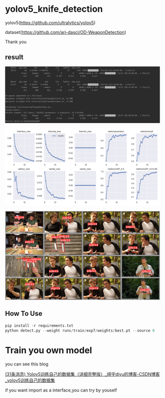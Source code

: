# yolov5_knife_detection

yolov5(https://github.com/ultralytics/yolov5)

dataset(https://github.com/ari-dasci/OD-WeaponDetection)

Thank you

## result

![result](picture/result.jpg)

![results](runs/train/exp7/results.png)

![val_batch2_pred](runs/train/exp7/val_batch2_pred.jpg)

## How To Use

```python
pip install -r requirements.txt
python detect.py --weight runs/train/exp7/weights/best.pt --source 0
```

# Train you own model

you can see this blog

 [(31条消息) Yolov5训练自己的数据集（详细完整版）_缔宇diyu的博客-CSDN博客_yolov5训练自己的数据集](https://blog.csdn.net/qq_45945548/article/details/121701492?spm=1001.2101.3001.6650.1&utm_medium=distribute.pc_relevant.none-task-blog-2~default~CTRLIST~default-1-121701492-blog-109111065.pc_relevant_multi_platform_whitelistv2&depth_1-utm_source=distribute.pc_relevant.none-task-blog-2~default~CTRLIST~default-1-121701492-blog-109111065.pc_relevant_multi_platform_whitelistv2&utm_relevant_index=1) 

if you want import as a interface,you can try by youself

